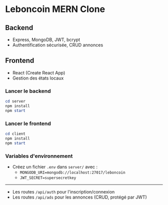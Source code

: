 # Leboncoin MERN Clone

## Backend
- Express, MongoDB, JWT, bcrypt
- Authentification sécurisée, CRUD annonces

## Frontend
- React (Create React App)
- Gestion des états locaux

### Lancer le backend
```powershell
cd server
npm install
npm start
```

### Lancer le frontend
```powershell
cd client
npm install
npm start
```

### Variables d'environnement
- Créez un fichier `.env` dans `server/` avec :
  - `MONGODB_URI=mongodb://localhost:27017/leboncoin`
  - `JWT_SECRET=supersecretkey`

---

- Les routes `/api/auth` pour l'inscription/connexion
- Les routes `/api/ads` pour les annonces (CRUD, protégé par JWT)
